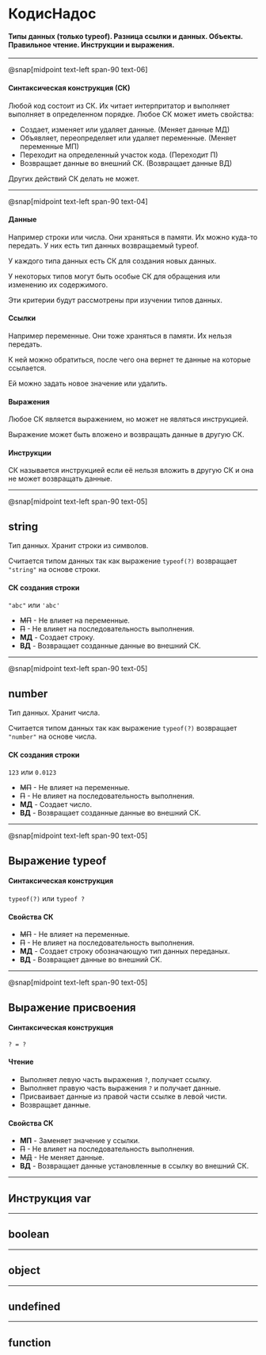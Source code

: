 # КодисНадос

#### Типы данных (только typeof). Разница ссылки и данных. Объекты. Правильное чтение. Инструкции и выражения.

---

@snap[midpoint text-left span-90 text-06]

#### Синтаксическая конструкция (СК)

Любой код состоит из СК. Их читает интерпритатор и выполняет выполняет в определенном порядке. Любое СК может иметь свойства:

- Создает, изменяет или удаляет данные. (Меняет данные МД)
- Объявляет, переопределяет или удаляет переменные. (Меняет переменные МП)
- Переходит на определенный участок кода. (Переходит П)
- Возвращает данные во внешний СК. (Возвращает данные ВД)

Других действий СК делать не может.

---

@snap[midpoint text-left span-90 text-04]

#### Данные

Например строки или числа. Они храняться в памяти. Их можно куда-то передать. У них есть тип данных возвращаемый typeof.

У каждого типа данных есть СК для создания новых данных.

У некоторых типов могут быть особые СК для обращения или изменению их содержимого.

Эти критерии будут рассмотрены при изучении типов данных.

#### Ссылки

Например переменные. Они тоже храняться в памяти. Их нельзя передать.

К ней можно обратиться, после чего она вернет те данные на которые ссылается.

Ей можно задать новое значение или удалить.

#### Выражения

Любое СК является выражением, но может не являться инструкцией.

Выражение может быть вложено и возвращать данные в другую СК.

#### Инструкции

СК называется инструкцией если её нельзя вложить в другую СК и она не может возвращать данные.

---

@snap[midpoint text-left span-90 text-05]

## string

Тип данных. Хранит строки из символов.

Считается типом данных так как выражение `typeof(?)` возвращает `"string"` на основе строки.

#### СК создания строки

`"abc"` или `'abc'`

- ~~МП~~ - Не влияет на переменные.
- ~~П~~ - Не влияет на последовательность выполнения.
- **МД** - Создает строку.
- **ВД** -  Возвращает созданные данные во внешний СК.

---

@snap[midpoint text-left span-90 text-05]

## number

Тип данных. Хранит числа.

Считается типом данных так как выражение `typeof(?)` возвращает `"number"` на основе числа.

#### СК создания строки

`123` или `0.0123`

- ~~МП~~ - Не влияет на переменные.
- ~~П~~ - Не влияет на последовательность выполнения.
- **МД** - Создает число.
- **ВД** -  Возвращает созданные данные во внешний СК.

---

@snap[midpoint text-left span-90 text-05]

## Выражение typeof

#### Синтаксическая конструкция

`typeof(?)` или `typeof ?`

#### Свойства СК

- ~~МП~~ - Не влияет на переменные.
- ~~П~~ - Не влияет на последовательность выполнения.
- **МД** - Создает строку обозначающую тип данных переданых.
- **ВД** -  Возвращает данные во внешний СК.

---

@snap[midpoint text-left span-90 text-05]

## Выражение присвоения

#### Синтаксическая конструкция

`? = ?`

#### Чтение

- Выполняет левую часть выражения `?`, получает ссылку.
- Выполняет правую часть выражения `?` и получает данные.
- Присваивает данные из правой части ссылке в левой чисти.
- Возвращает данные.

#### Свойства СК

- **МП** - Заменяет значение у ссылки.
- ~~П~~ - Не влияет на последовательность выполнения.
- ~~МД~~ - Не меняет данные.
- **ВД** -  Возвращает данные установленные в ссылку во внешний СК.

---

## Инструкция var

---

## boolean

---

## object

---

## undefined

---

## function


